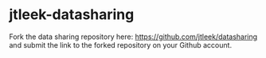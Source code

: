 # jtleek-datasharing
Fork the data sharing repository here: https://github.com/jtleek/datasharing and submit the link to the forked repository on your Github account. 
